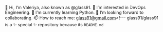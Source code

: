 👋 Hi, I’m Valeriya, also known as @glass91.
👀 I’m interested in DevOps Engineering.
🌱 I’m currently learning Python.
💞️ I’m looking forward to collaborating.
📫 How to reach me: glass91@gmail.com<!---
glass91/glass91 is a ✨ special ✨ repository because its `README.md` 

